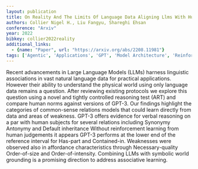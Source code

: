 ```yaml
---
layout: publication
title: On Reality And The Limits Of Language Data Aligning Llms With Human Norms
authors: Collier Nigel H., Liu Fangyu, Shareghi Ehsan
conference: "Arxiv"
year: 2022
bibkey: collier2022reality
additional_links:
  - {name: "Paper", url: "https://arxiv.org/abs/2208.11981"}
tags: ['Agentic', 'Applications', 'GPT', 'Model Architecture', 'Reinforcement Learning']
---
```

Recent advancements in Large Language Models (LLMs) harness linguistic associations in vast natural language data for practical applications. However their ability to understand the physical world using only language data remains a question. After reviewing existing protocols we explore this question using a novel and tightly controlled reasoning test (ART) and compare human norms against versions of GPT-3. Our findings highlight the categories of common-sense relations models that could learn directly from data and areas of weakness. GPT-3 offers evidence for verbal reasoning on a par with human subjects for several relations including Synonymy Antonymy and Default inheritance Without reinforcement learning from human judgements it appears GPT-3 performs at the lower end of the reference interval for Has-part and Contained-in. Weaknesses were observed also in affordance characteristics through Necessary-quality Order-of-size and Order-of-intensity. Combining LLMs with symbolic world grounding is a promising direction to address associative learning.
